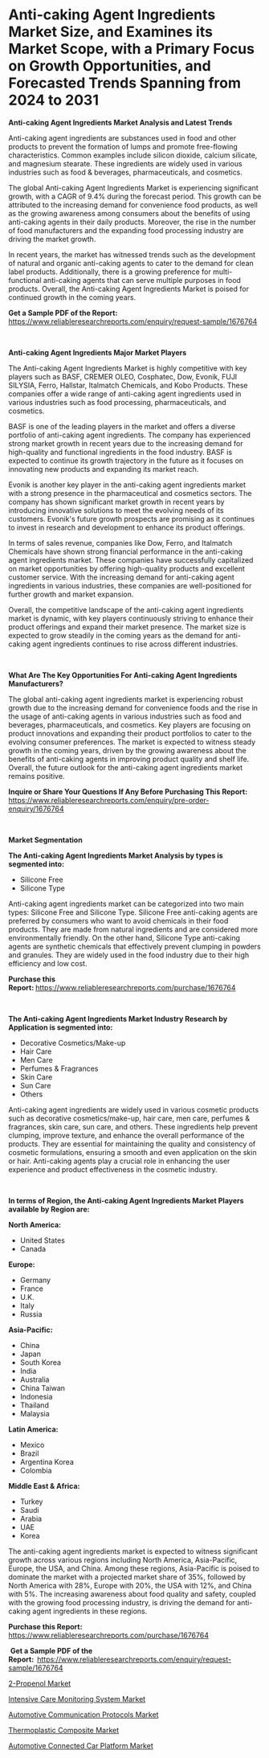 <p><h1>Anti-caking Agent Ingredients Market Size, and Examines its Market Scope, with a Primary Focus on Growth Opportunities, and Forecasted Trends Spanning from 2024 to 2031</h1></p><p><strong>Anti-caking Agent Ingredients Market Analysis and Latest Trends</strong></p>
<p><p>Anti-caking agent ingredients are substances used in food and other products to prevent the formation of lumps and promote free-flowing characteristics. Common examples include silicon dioxide, calcium silicate, and magnesium stearate. These ingredients are widely used in various industries such as food & beverages, pharmaceuticals, and cosmetics.</p><p>The global Anti-caking Agent Ingredients Market is experiencing significant growth, with a CAGR of 9.4% during the forecast period. This growth can be attributed to the increasing demand for convenience food products, as well as the growing awareness among consumers about the benefits of using anti-caking agents in their daily products. Moreover, the rise in the number of food manufacturers and the expanding food processing industry are driving the market growth.</p><p>In recent years, the market has witnessed trends such as the development of natural and organic anti-caking agents to cater to the demand for clean label products. Additionally, there is a growing preference for multi-functional anti-caking agents that can serve multiple purposes in food products. Overall, the Anti-caking Agent Ingredients Market is poised for continued growth in the coming years.</p></p>
<p><strong>Get a Sample PDF of the Report:&nbsp;</strong> <a href="https://www.reliableresearchreports.com/enquiry/request-sample/1676764">https://www.reliableresearchreports.com/enquiry/request-sample/1676764</a></p>
<p>&nbsp;</p>
<p><strong>Anti-caking Agent Ingredients Major Market Players</strong></p>
<p><p>The Anti-caking Agent Ingredients Market is highly competitive with key players such as BASF, CREMER OLEO, Cosphatec, Dow, Evonik, FUJI SILYSIA, Ferro, Hallstar, Italmatch Chemicals, and Kobo Products. These companies offer a wide range of anti-caking agent ingredients used in various industries such as food processing, pharmaceuticals, and cosmetics.</p><p>BASF is one of the leading players in the market and offers a diverse portfolio of anti-caking agent ingredients. The company has experienced strong market growth in recent years due to the increasing demand for high-quality and functional ingredients in the food industry. BASF is expected to continue its growth trajectory in the future as it focuses on innovating new products and expanding its market reach.</p><p>Evonik is another key player in the anti-caking agent ingredients market with a strong presence in the pharmaceutical and cosmetics sectors. The company has shown significant market growth in recent years by introducing innovative solutions to meet the evolving needs of its customers. Evonik's future growth prospects are promising as it continues to invest in research and development to enhance its product offerings.</p><p>In terms of sales revenue, companies like Dow, Ferro, and Italmatch Chemicals have shown strong financial performance in the anti-caking agent ingredients market. These companies have successfully capitalized on market opportunities by offering high-quality products and excellent customer service. With the increasing demand for anti-caking agent ingredients in various industries, these companies are well-positioned for further growth and market expansion.</p><p>Overall, the competitive landscape of the anti-caking agent ingredients market is dynamic, with key players continuously striving to enhance their product offerings and expand their market presence. The market size is expected to grow steadily in the coming years as the demand for anti-caking agent ingredients continues to rise across different industries.</p></p>
<p>&nbsp;</p>
<p><strong>What Are The Key Opportunities For Anti-caking Agent Ingredients Manufacturers?</strong></p>
<p><p>The global anti-caking agent ingredients market is experiencing robust growth due to the increasing demand for convenience foods and the rise in the usage of anti-caking agents in various industries such as food and beverages, pharmaceuticals, and cosmetics. Key players are focusing on product innovations and expanding their product portfolios to cater to the evolving consumer preferences. The market is expected to witness steady growth in the coming years, driven by the growing awareness about the benefits of anti-caking agents in improving product quality and shelf life. Overall, the future outlook for the anti-caking agent ingredients market remains positive.</p></p>
<p><strong>Inquire or Share Your Questions If Any Before Purchasing This Report:</strong> <a href="https://www.reliableresearchreports.com/enquiry/pre-order-enquiry/1676764">https://www.reliableresearchreports.com/enquiry/pre-order-enquiry/1676764</a></p>
<p>&nbsp;</p>
<p><strong>Market Segmentation</strong></p>
<p><strong>The Anti-caking Agent Ingredients Market Analysis by types is segmented into:</strong></p>
<p><ul><li>Silicone Free</li><li>Silicone Type</li></ul></p>
<p><p>Anti-caking agent ingredients market can be categorized into two main types: Silicone Free and Silicone Type. Silicone Free anti-caking agents are preferred by consumers who want to avoid chemicals in their food products. They are made from natural ingredients and are considered more environmentally friendly. On the other hand, Silicone Type anti-caking agents are synthetic chemicals that effectively prevent clumping in powders and granules. They are widely used in the food industry due to their high efficiency and low cost.</p></p>
<p><strong>Purchase this Report:&nbsp;</strong><a href="https://www.reliableresearchreports.com/purchase/1676764">https://www.reliableresearchreports.com/purchase/1676764</a></p>
<p>&nbsp;</p>
<p><strong>The Anti-caking Agent Ingredients Market Industry Research by Application is segmented into:</strong></p>
<p><ul><li>Decorative Cosmetics/Make-up</li><li>Hair Care</li><li>Men Care</li><li>Perfumes & Fragrances</li><li>Skin Care</li><li>Sun Care</li><li>Others</li></ul></p>
<p><p>Anti-caking agent ingredients are widely used in various cosmetic products such as decorative cosmetics/make-up, hair care, men care, perfumes & fragrances, skin care, sun care, and others. These ingredients help prevent clumping, improve texture, and enhance the overall performance of the products. They are essential for maintaining the quality and consistency of cosmetic formulations, ensuring a smooth and even application on the skin or hair. Anti-caking agents play a crucial role in enhancing the user experience and product effectiveness in the cosmetic industry.</p></p>
<p>&nbsp;</p>
<p><strong>In terms of Region, the Anti-caking Agent Ingredients Market Players available by Region are:</strong></p>
<p>
    <p> <strong> North America: </strong>
        <ul>
            <li>United States</li>
            <li>Canada</li>
        </ul>
        </p> 
    <p> <strong> Europe: </strong>
        <ul>
            <li>Germany</li>
            <li>France</li>
            <li>U.K.</li>
            <li>Italy</li>
            <li>Russia</li>
        </ul>
        </p> 
    <p> <strong> Asia-Pacific: </strong>
        <ul>
            <li>China</li>
            <li>Japan</li>
            <li>South Korea</li>
            <li>India</li>
            <li>Australia</li>
            <li>China Taiwan</li>
            <li>Indonesia</li>
            <li>Thailand</li>
            <li>Malaysia</li>
        </ul>
        </p> 
    <p> <strong> Latin America: </strong>
        <ul>
            <li>Mexico</li>
            <li>Brazil</li>
            <li>Argentina Korea</li>
            <li>Colombia</li>
        </ul>
        </p> 
    <p> <strong> Middle East & Africa: </strong>
        <ul>
            <li>Turkey</li>
            <li>Saudi</li>
            <li>Arabia</li>
            <li>UAE</li>
            <li>Korea</li>
        </ul>
    </p>
    </p>
<p><p>The anti-caking agent ingredients market is expected to witness significant growth across various regions including North America, Asia-Pacific, Europe, the USA, and China. Among these regions, Asia-Pacific is poised to dominate the market with a projected market share of 35%, followed by North America with 28%, Europe with 20%, the USA with 12%, and China with 5%. The increasing awareness about food quality and safety, coupled with the growing food processing industry, is driving the demand for anti-caking agent ingredients in these regions.</p></p>
<p><strong>Purchase this Report: </strong><a href="https://www.reliableresearchreports.com/purchase/1676764">https://www.reliableresearchreports.com/purchase/1676764</a></p>
<p>&nbsp;<strong>Get a Sample PDF of the Report:&nbsp;&nbsp;</strong><a href="https://www.reliableresearchreports.com/enquiry/request-sample/1676764">https://www.reliableresearchreports.com/enquiry/request-sample/1676764</a></p>
<p><strong></strong></p>
<p><p><a href="https://github.com/markusgodoy/Market-Research-Report-List-2/blob/main/2-propenol-market.md">2-Propenol Market</a></p><p><a href="https://medium.com/@joanacasper19/intensive-care-monitoring-system-market-analysis-and-sze-forecasted-for-period-from-2024-to-2031-dbefe5118e1d">Intensive Care Monitoring System Market</a></p><p><a href="https://medium.com/@fosterfahey1016/automotive-communication-protocols-market-research-report-its-history-and-forecast-2024-to-2031-475fd1e94f36">Automotive Communication Protocols Market</a></p><p><a href="https://github.com/luckyshygirl/Market-Research-Report-List-3/blob/main/thermoplastic-composite-market.md">Thermoplastic Composite Market</a></p><p><a href="https://medium.com/@fosterfahey1016/automotive-connected-car-platform-market-report-reveals-the-latest-trends-and-growth-opportunities-e50e71aed18a">Automotive Connected Car Platform Market</a></p></p>